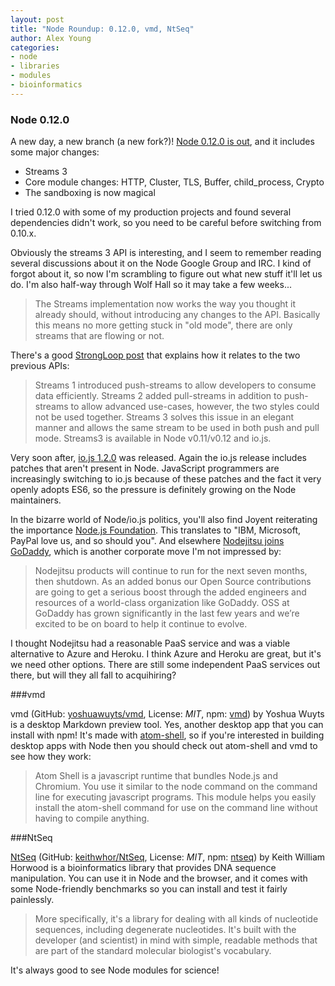 ```yaml
---
layout: post
title: "Node Roundup: 0.12.0, vmd, NtSeq"
author: Alex Young
categories:
- node
- libraries
- modules
- bioinformatics
---
```


### Node 0.12.0

A new day, a new branch (a new fork?)! [Node 0.12.0 is out](http://blog.nodejs.org/2015/02/06/node-v0-12-0-stable/), and it includes some major changes:

* Streams 3
* Core module changes: HTTP, Cluster, TLS, Buffer, child_process, Crypto
* The sandboxing is now magical

I tried 0.12.0 with some of my production projects and found several dependencies didn't work, so you need to be careful before switching from 0.10.x.

Obviously the streams 3 API is interesting, and I seem to remember reading several discussions about it on the Node Google Group and IRC.  I kind of forgot about it, so now I'm scrambling to figure out what new stuff it'll let us do.  I'm also half-way through Wolf Hall so it may take a few weeks...

> The Streams implementation now works the way you thought it already should, without introducing any changes to the API. Basically this means no more getting stuck in "old mode", there are only streams that are flowing or not.

There's a good [StrongLoop post](http://strongloop.com/strongblog/whats-new-io-js-beta-streams3/) that explains how it relates to the two previous APIs:

> Streams 1 introduced push-streams to allow developers to consume data efficiently. Streams 2 added pull-streams in addition to push-streams to allow advanced use-cases, however, the two styles could not be used together. Streams 3 solves this issue in an elegant manner and allows the same stream to be used in both push and pull mode. Streams3 is available in Node v0.11/v0.12 and io.js.

Very soon after, [io.js 1.2.0](https://iojs.org/dist/v1.2.0/) was released.  Again the io.js release includes patches that aren't present in Node.  JavaScript programmers are increasingly switching to io.js because of these patches and the fact it very openly adopts ES6, so the pressure is definitely growing on the Node maintainers.

In the bizarre world of Node/io.js politics, you'll also find Joyent reiterating the importance [Node.js Foundation](https://www.joyent.com/blog/introducing-the-nodejs-foundation). This translates to "IBM, Microsoft, PayPal love us, and so should you".  And elsewhere [Nodejitsu joins GoDaddy](http://blog.nodejitsu.com/nodejitsu-joins-godaddy/), which is another corporate move I'm not impressed by:

> Nodejitsu products will continue to run for the next seven months, then shutdown.
> As an added bonus our Open Source contributions are going to get a serious boost through the added engineers and resources of a world-class organization like GoDaddy. OSS at GoDaddy has grown significantly in the last few years and we’re excited to be on board to help it continue to evolve.

I thought Nodejitsu had a reasonable PaaS service and was a viable alternative to Azure and Heroku.  I think Azure and Heroku are great, but it's we need other options. There are still some independent PaaS services out there, but will they all fall to acquihiring?

###vmd

vmd (GitHub: [yoshuawuyts/vmd](https://github.com/yoshuawuyts/vmd), License: _MIT_, npm: [vmd](https://www.npmjs.com/package/vmd)) by Yoshua Wuyts is a desktop Markdown preview tool.  Yes, another desktop app that you can install with npm!  It's made with [atom-shell](https://www.npmjs.com/package/atom-shell), so if you're interested in building desktop apps with Node then you should check out atom-shell and vmd to see how they work:

> Atom Shell is a javascript runtime that bundles Node.js and Chromium. You use it similar to the node command on the command line for executing javascript programs. This module helps you easily install the atom-shell command for use on the command line without having to compile anything.

###NtSeq

[NtSeq](http://keithwhor.github.io/NtSeq/) (GitHub: [keithwhor/NtSeq](https://github.com/keithwhor/NtSeq), License: _MIT_, npm: [ntseq](https://www.npmjs.com/package/ntseq)) by Keith William Horwood is a bioinformatics library that provides DNA sequence manipulation.  You can use it in Node and the browser, and it comes with some Node-friendly benchmarks so you can install and test it fairly painlessly.

> More specifically, it's a library for dealing with all kinds of nucleotide sequences, including degenerate nucleotides. It's built with the developer (and scientist) in mind with simple, readable methods that are part of the standard molecular biologist's vocabulary.

It's always good to see Node modules for science!

